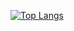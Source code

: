[![Top Langs](https://github-readme-stats.vercel.app/api/top-langs/?username={Smoky}
)](https://github.com/anuraghazra/github-readme-stats)
